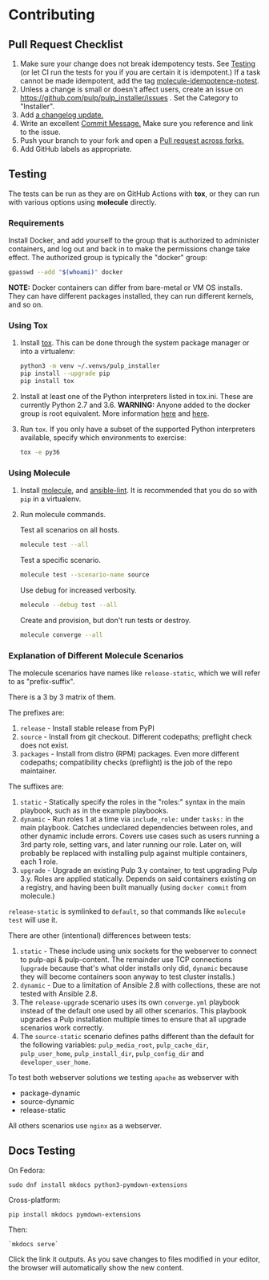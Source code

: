 Contributing
============

Pull Request Checklist
------------------------
1. Make sure your change does not break idempotency tests. See [Testing](#Testing)
(or let CI run the tests for you if you are certain it is idempotent.)
If a task cannot be made idempotent, add the tag [molecule-idempotence-notest](https://github.com/ansible-community/molecule/issues/816#issuecomment-573319053).
2. Unless a change is small or doesn't affect users, create an issue on
https://github.com/pulp/pulp_installer/issues . Set the Category to "Installer".
3. Add [a changelog update.](https://docs.pulpproject.org/contributing/git.html#changelog-update)
4. Write an excellent [Commit Message.](https://docs.pulpproject.org/contributing/git.html#commit-message)
Make sure you reference and link to the issue.
5. Push your branch to your fork and open a [Pull request across forks.](https://help.github.com/articles/creating-a-pull-request-from-a-fork/)
6. Add GitHub labels as appropriate.

Testing
-------

The tests can be run as they are on GitHub Actions with **tox**, or they can run with various options
using **molecule** directly.

### Requirements

Install Docker, and add yourself to the group that is authorized to
administer containers, and log out and back in to make the permissions change
take effect. The authorized group is typically the "docker" group:

```bash
gpasswd --add "$(whoami)" docker
```

**NOTE:** Docker containers can differ from bare-metal or VM OS installs.
They can have different packages installed, they can run different kernels,
and so on.

### Using Tox

1. Install [tox](https://tox.readthedocs.io/en/latest/). This can be done
   through the system package manager or into a virtualenv:

   ```bash
   python3 -m venv ~/.venvs/pulp_installer
   pip install --upgrade pip
   pip install tox
   ```
2. Install at least one of the Python interpreters listed in tox.ini. These are
   currently Python 2.7 and 3.6.
   **WARNING:** Anyone added to the docker group is root equivalent. More
   information [here](https://github.com/docker/docker/issues/9976) and
   [here](https://docs.docker.com/engine/security/security/).

4. Run `tox`. If you only have a subset of the supported Python interpreters
   available, specify which environments to exercise:

   ```bash
   tox -e py36
   ```

### Using Molecule

1. Install [molecule](https://molecule.readthedocs.io/en/latest/),
and [ansible-lint](https://docs.ansible.com/ansible-lint/).
It is recommended that you do so with `pip` in a virtualenv.

2. Run molecule commands.

   Test all scenarios on all hosts.
   ```bash
   molecule test --all
   ```

   Test a specific scenario.
   ```bash
   molecule test --scenario-name source
   ```

   Use debug for increased verbosity.
   ```bash
   molecule --debug test --all
   ```

   Create and provision, but don't run tests or destroy.
   ```bash
   molecule converge --all
   ```

### Explanation of Different Molecule Scenarios

The molecule scenarios have names like `release-static`, which we will refer to as
"prefix-suffix".

There is a 3 by 3 matrix of them.

The prefixes are:

1. `release` - Install stable release from PyPI
1. `source` - Install from git checkout. Different codepaths; preflight check does not exist.
1. `packages` - Install from distro (RPM) packages. Even more different codepaths; compatibility
   checks (preflight) is the job of the repo maintainer.

The suffixes are:

1. `static` - Statically specify the roles in the "roles:" syntax in the main playbook, such as in
   the example playbooks.
1. `dynamic` - Run roles 1 at a time via `include_role:` under `tasks:` in the main playbook.
   Catches undeclared dependencies between roles, and other dynamic include errors. Covers use cases
   such as users running a 3rd party role, setting vars, and later running our role. Later
   on, will probably be replaced with installing pulp against multiple containers, each 1 role.
1. `upgrade` - Upgrade an existing Pulp 3.y container, to test upgrading Pulp 3.y. Roles are applied
   statically. Depends on said containers existing on a registry, and having been built manually
   (using `docker commit` from molecule.)

`release-static` is symlinked to `default`, so that commands like `molecule test` will use it.

There are other (intentional) differences between tests:

1. `static` - These include using unix sockets for the webserver to connect to pulp-api
   & pulp-content. The remainder use TCP connections (`upgrade` because that's what older installs
   only did, `dynamic` because they will become containers soon anyway to test cluster installs.)
1. `dynamic` - Due to a limitation of Ansible 2.8 with collections, these are not tested with
   Ansible 2.8.
1. The `release-upgrade` scenario uses its own `converge.yml` playbook instead of the default one
   used by all other scenarios. This playbook upgrades a Pulp installation multiple times to ensure
   that all upgrade scenarios work correctly.
1. The `source-static` scenario defines paths different than the default for the following variables:
   `pulp_media_root`, `pulp_cache_dir`, `pulp_user_home`, `pulp_install_dir`, `pulp_config_dir` and
   `developer_user_home`.

To test both webserver solutions we testing `apache` as webserver with

* package-dynamic
* source-dynamic
* release-static

All others scenarios use `nginx` as a webserver.

Docs Testing
------------

On Fedora:
```
sudo dnf install mkdocs python3-pymdown-extensions
```

Cross-platform:
```
pip install mkdocs pymdown-extensions
```

Then:
```
`mkdocs serve`
```
Click the link it outputs. As you save changes to files modified in your editor,
the browser will automatically show the new content.
